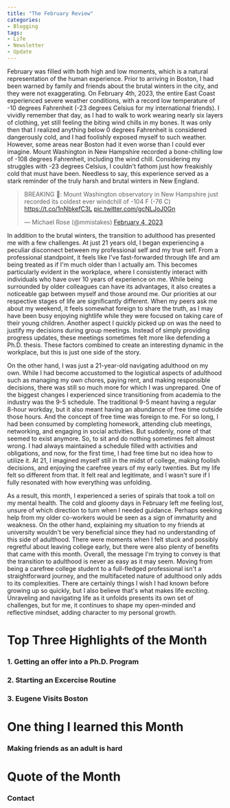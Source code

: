 ```yaml
---
title: "The February Review"
categories:
- Blogging
tags:
- Life
- Newsletter
- Update
---
```


February was filled with both high and low moments, which is a natural representation of the human experience. Prior to arriving in Boston, I had been warned by family and friends about the brutal winters in the city, and they were not exaggerating. On February 4th, 2023, the entire East Coast experienced severe weather conditions, with a record low temperature of -10 degrees Fahrenheit (-23 degrees Celsius for my international friends). I vividly remember that day, as I had to walk to work wearing nearly six layers of clothing, yet still feeling the biting wind chills in my bones. It was only then that I realized anything below 0 degrees Fahrenheit is considered dangerously cold, and I had foolishly exposed myself to such weather. However, some areas near Boston had it even worse than I could ever imagine. Mount Washington in New Hampshire recorded a bone-chilling low of -108 degrees Fahrenheit, including the wind chill. Considering my struggles with -23 degrees Celsius, I couldn't fathom just how freakishly cold that must have been. Needless to say, this experience served as a stark reminder of the truly harsh and brutal winters in New England.

<blockquote class="twitter-tweet" data-lang="en"><p lang="en" dir="ltr">BREAKING 🚨: Mount Washington observatory in New Hampshire just recorded its coldest ever windchill of -104 F (-76 C) <a href="https://t.co/1nNbkefC3L">https://t.co/1nNbkefC3L</a> <a href="https://t.co/gcNLJoJ0Gn">pic.twitter.com/gcNLJoJ0Gn</a></p>&mdash; Michael Rose (@mmistakes) <a href="https://twitter.com/latestinspace/status/1621881616078356481?lang=en">February 4, 2023</a></blockquote>
<script async src="//platform.twitter.com/widgets.js" charset="utf-8"></script>

In addition to the brutal winters, the transition to adulthood has presented me with a few challenges. At just 21 years old, I began experiencing a peculiar disconnect between my professional self and my true self. From a professional standpoint, it feels like I've fast-forwarded through life and am being treated as if I'm much older than I actually am. This becomes particularly evident in the workplace, where I consistently interact with individuals who have over 10 years of experience on me. While being surrounded by older colleagues can have its advantages, it also creates a noticeable gap between myself and those around me. Our priorities at our respective stages of life are significantly different. When my peers ask me about my weekend, it feels somewhat foreign to share the truth, as I may have been busy enjoying nightlife while they were focused on taking care of their young children. Another aspect I quickly picked up on was the need to justify my decisions during group meetings. Instead of simply providing progress updates, these meetings sometimes felt more like defending a Ph.D. thesis. These factors combined to create an interesting dynamic in the workplace, but this is just one side of the story.

On the other hand, I was just a 21-year-old navigating adulthood on my own. While I had become accustomed to the logistical aspects of adulthood such as managing my own chores, paying rent, and making responsible decisions, there was still so much more for which I was unprepared. One of the biggest changes I experienced since transitioning from academia to the industry was the 9-5 schedule. The traditional 9-5 meant having a regular 8-hour workday, but it also meant having an abundance of free time outside those hours. And the concept of free time was foreign to me. For so long, I had been consumed by completing homework, attending club meetings, networking, and engaging in social activities. But suddenly, none of that seemed to exist anymore. So, to sit and do nothing sometimes felt almost wrong. I had always maintained a schedule filled with activities and obligations, and now, for the first time, I had free time but no idea how to utilize it. At 21, I imagined myself still in the midst of college, making foolish decisions, and enjoying the carefree years of my early twenties. But my life felt so different from that. It felt real and legitimate, and I wasn't sure if I fully resonated with how everything was unfolding.

As a result, this month, I experienced a series of spirals that took a toll on my mental health. The cold and gloomy days in February left me feeling lost, unsure of which direction to turn when I needed guidance. Perhaps seeking help from my older co-workers would be seen as a sign of immaturity and weakness. On the other hand, explaining my situation to my friends at university wouldn't be very beneficial since they had no understanding of this side of adulthood. There were moments when I felt stuck and possibly regretful about leaving college early, but there were also plenty of benefits that came with this month. Overall, the message I'm trying to convey is that the transition to adulthood is never as easy as it may seem. Moving from being a carefree college student to a full-fledged professional isn't a straightforward journey, and the multifaceted nature of adulthood only adds to its complexities. There are certainly things I wish I had known before growing up so quickly, but I also believe that's what makes life exciting. Unraveling and navigating life as it unfolds presents its own set of challenges, but for me, it continues to shape my open-minded and reflective mindset, adding character to my personal growth.

# Top Three Highlights of the Month

### 1. Getting an offer into a Ph.D. Program

### 2. Starting an Excercise Routine

### 3. Eugene Visits Boston


# One thing I learned this Month

### Making friends as an adult is hard



# Quote of the Month


### Contact